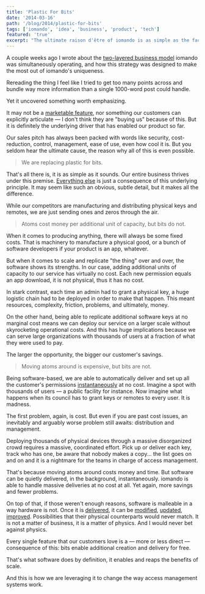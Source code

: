 ```yaml
---
title: 'Plastic For Bits'
date: '2014-03-16'
path: '/blog/2014/plastic-for-bits'
tags: ['iomando', 'idea', 'business', 'product', 'tech']
featured: 'true'
excerpt: "The ultimate raison d'être of iomando is as simple as the fact that we are replacing plastic for bits. That's what software does by definition, it enables and reaps the benefits of scale."
---
```


A couple weeks ago I wrote about the [two-layered business model](/blog/2014/double-edged-business-model) iomando was simultaneously operating, and how this strategy was designed to make the most out of iomando's uniqueness.

Rereading the thing I feel like I tried to get too many points across and bundle way more information than a single 1000-word post could handle.

Yet it uncovered something worth emphasizing.

It may not be a [marketable feature](/blog/2014/iomando-push), nor something our customers can explicitly articulate — I don't think they are "buying us" because of this. But it is definitely the underlying driver that has enabled our product so far.

Our sales pitch has always been packed with words like security, cost-reduction, control, management, ease of use, even how cool it is. But you seldom hear the ultimate cause, the reason why all of this is even possible.

> We are replacing plastic for bits.

That's all there is, it is as simple as it sounds. Our entire business thrives under this premise. [Everything else](/blog/2013/services-and-subscriptions) is just a consequence of this underlying principle. It may seem like such an obvious, subtle detail, but it makes all the difference.

While our competitors are manufacturing and distributing physical keys and remotes, we are just sending ones and zeros through the air.

> Atoms cost money per additional unit of capacity, but bits do not.

When it comes to producing anything, there will always be some fixed costs. That is machinery to manufacture a physical good, or a bunch of software developers if your product is an app, whatever.

But when it comes to scale and replicate "the thing" over and over, the software shows its strengths. In our case, adding additional units of capacity to our service has virtually no cost. Each new permission equals an app download, it is not physical, thus it has no cost.

In stark contrast, each time an admin had to grant a physical key, a huge logistic chain had to be deployed in order to make that happen. This meant resources, complexity, friction, problems, and ultimately, money.

On the other hand, being able to replicate additional software keys at no marginal cost means we can deploy our service on a larger scale without skyrocketing operational costs. And this has huge implications because we can serve large organizations with thousands of users at a fraction of what they were used to pay.

The larger the opportunity, the bigger our customer's savings.

> Moving atoms around is expensive, but bits are not.

Being software-based, we are able to automatically deliver and set up all the customer's permissions [instantaneously](/blog/2013/betting-on-cellular) at no cost. Imagine a spot with thousands of users — a public facility for instance. Now imagine what happens when its council has to grant keys or remotes to every user. It is madness.

The first problem, again, is cost. But even if you are past cost issues, an inevitably and arguably worse problem still awaits: distribution and management.

Deploying thousands of physical devices through a massive disorganized crowd requires a massive, coordinated effort. Pick up or deliver each key, track who has one, be aware that nobody makes a copy... the list goes on and on and it is a nightmare for the teams in charge of access management.

That's because moving atoms around costs money and time. But software can be quietly delivered, in the background, instantaneously. iomando is able to handle massive deliveries at no cost at all. Yet again, more savings and fewer problems.

On top of that, if those weren't enough reasons, software is malleable in a way hardware is not. Once it is [delivered](/blog/2013/iomando-10), it can be [modified](/blog/2014/iomando-door-status), [updated](/blog/2013/iomando-11), [improved](/blog/2013/iomando-20). Possibilities that their physical counterparts would never match. It is not a matter of business, it is a matter of physics. And I would never bet against physics.

Every single feature that our customers love is a — more or less direct —consequence of this: bits enable additional creation and delivery for free.

That's what software does by definition, it enables and reaps the benefits of scale.

And this is how we are leveraging it to change the way access management systems work.
